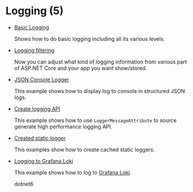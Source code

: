 # Logging (5)

* [Basic Logging](/projects/logging/logging-1)

  Shows how to do basic logging including all its various levels.

* [Logging filtering](/projects/logging/logging-2)

  Now you can adjust what kind of logging information from various part of ASP.NET Core and your app you want show/stored.

* [JSON Console Logger](/projects/logging/logging-3)

  This example shows how to display log to console in structured JSON logs.

* [Create logging API](/projects/logging/logging-4)

  This example shows how to use `LoggerMessageAttribute` to source generate high performance logging API.

* [Created static logger](/projects/logging/logging-5)

  This examples show how to create cached static loggers. 

* [Logging to Grafana Loki](/projects/logging/logging-Loki)

  This example shows how to log to [Grafana Loki](https://grafana.com/oss/loki/).

  dotnet6